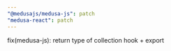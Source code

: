 ```yaml
---
"@medusajs/medusa-js": patch
"medusa-react": patch
---
```


fix(medusa-js): return type of collection hook + export
